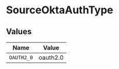 # SourceOktaAuthType


## Values

| Name       | Value      |
| ---------- | ---------- |
| `OAUTH2_0` | oauth2.0   |